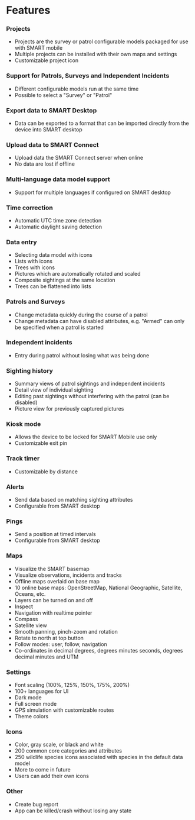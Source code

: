 # Features

### Projects

-   Projects are the survey or patrol configurable models packaged for use with SMART mobile
-   Multiple projects can be installed with their own maps and settings
-   Customizable project icon

### Support for Patrols, Surveys and Independent Incidents

- Different configurable models run at the same time
- Possible to select a "Survey" or "Patrol"

### Export data to SMART Desktop

- Data can be exported to a format that can be imported directly from the device into SMART desktop

### Upload data to SMART Connect

- Upload data the SMART Connect server when online
- No data are lost if offline

### Multi-language data model support 

- Support for multiple languages if configured on SMART desktop

### Time correction

- Automatic UTC time zone detection
- Automatic daylight saving detection

### Data entry

- Selecting data model with icons
- Lists with icons
- Trees with icons
- Pictures which are automatically rotated and scaled
- Composite sightings at the same location
- Trees can be flattened into lists

### Patrols and Surveys

- Change metadata quickly during the course of a patrol
- Change metadata can have disabled attributes, e.g. "Armed" can only be specified when a patrol is started

### Independent incidents

- Entry during patrol without losing what was being done

### Sighting history

- Summary views of patrol sightings and independent incidents
- Detail view of individual sighting
- Editing past sightings without interfering with the patrol (can be disabled)
- Picture view for previously captured pictures

### Kiosk mode

- Allows the device to be locked for SMART Mobile use only
- Customizable exit pin

### Track timer 

- Customizable by distance

### Alerts

- Send data based on matching sighting attributes
- Configurable from SMART desktop

### Pings 

- Send a position at timed intervals
- Configurable from SMART desktop

### Maps 

- Visualize the SMART basemap
- Visualize observations, incidents and tracks
- Offline maps overlaid on base map
- 10 online base maps: OpenStreetMap, National Geographic, Satellite, Oceans, etc.
- Layers can be turned on and off
- Inspect
- Navigation with realtime pointer
- Compass
- Satellite view
- Smooth panning, pinch-zoom and rotation
- Rotate to north at top button
- Follow modes: user, follow, navigation
- Co-ordinates in decimal degrees, degrees minutes seconds, degrees decimal minutes and UTM

### Settings 

- Font scaling (100%, 125%, 150%, 175%, 200%)
- 100+ languages for UI
- Dark mode
- Full screen mode
- GPS simulation with customizable routes
- Theme colors

### Icons

- Color, gray scale, or black and white
- 200 common core categories and attributes
- 250 wildlife species icons associated with species in the default data model
- More to come in future
- Users can add their own icons

### Other 

- Create bug report
- App can be killed/crash without losing any state